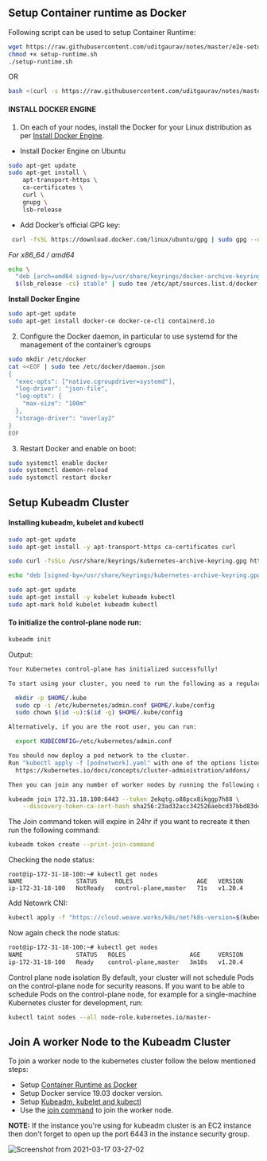 ## Setup Container runtime as Docker

Following script can be used to setup Container Runtime:
```bash
wget https://raw.githubusercontent.com/uditgaurav/notes/master/e2e-setup/cluster-setup/kubeadm/setup-runtime.sh
chmod +x setup-runtime.sh
./setup-runtime.sh
```
OR
```bash
bash <(curl -s https://raw.githubusercontent.com/uditgaurav/notes/master/e2e-setup/cluster-setup/kubeadm/setup-runtime.sh)
```

#### INSTALL DOCKER ENGINE

1. On each of your nodes, install the Docker for your Linux distribution as per [Install Docker Engine](https://docs.docker.com/engine/install/#server).
- Install Docker Engine on Ubuntu

```bash
sudo apt-get update
sudo apt-get install \
    apt-transport-https \
    ca-certificates \
    curl \
    gnupg \
    lsb-release
```
- Add Docker’s official GPG key:

```bash
 curl -fsSL https://download.docker.com/linux/ubuntu/gpg | sudo gpg --dearmor -o /usr/share/keyrings/docker-archive-keyring.gpg
```
_For x86_64 / amd64_
```bash
echo \
  "deb [arch=amd64 signed-by=/usr/share/keyrings/docker-archive-keyring.gpg] https://download.docker.com/linux/ubuntu \
  $(lsb_release -cs) stable" | sudo tee /etc/apt/sources.list.d/docker.list > /dev/null
```

**Install Docker Engine**
```bash
sudo apt-get update
sudo apt-get install docker-ce docker-ce-cli containerd.io
```

2. Configure the Docker daemon, in particular to use systemd for the management of the container’s cgroups

```bash
sudo mkdir /etc/docker
cat <<EOF | sudo tee /etc/docker/daemon.json
{
  "exec-opts": ["native.cgroupdriver=systemd"],
  "log-driver": "json-file",
  "log-opts": {
    "max-size": "100m"
  },
  "storage-driver": "overlay2"
}
EOF
```

3. Restart Docker and enable on boot:

```bash
sudo systemctl enable docker
sudo systemctl daemon-reload
sudo systemctl restart docker
```

## Setup Kubeadm Cluster

#### Installing kubeadm, kubelet and kubectl
```bash
sudo apt-get update
sudo apt-get install -y apt-transport-https ca-certificates curl

sudo curl -fsSLo /usr/share/keyrings/kubernetes-archive-keyring.gpg https://packages.cloud.google.com/apt/doc/apt-key.gpg

echo "deb [signed-by=/usr/share/keyrings/kubernetes-archive-keyring.gpg] https://apt.kubernetes.io/ kubernetes-xenial main" | sudo tee /etc/apt/sources.list.d/kubernetes.list

sudo apt-get update
sudo apt-get install -y kubelet kubeadm kubectl
sudo apt-mark hold kubelet kubeadm kubectl
```

#### To initialize the control-plane node run:

```bash
kubeadm init 
```

Output:

```bash
Your Kubernetes control-plane has initialized successfully!

To start using your cluster, you need to run the following as a regular user:

  mkdir -p $HOME/.kube
  sudo cp -i /etc/kubernetes/admin.conf $HOME/.kube/config
  sudo chown $(id -u):$(id -g) $HOME/.kube/config

Alternatively, if you are the root user, you can run:

  export KUBECONFIG=/etc/kubernetes/admin.conf

You should now deploy a pod network to the cluster.
Run "kubectl apply -f [podnetwork].yaml" with one of the options listed at:
  https://kubernetes.io/docs/concepts/cluster-administration/addons/

Then you can join any number of worker nodes by running the following on each as root:

kubeadm join 172.31.18.100:6443 --token 2ekqtg.o88pcx8ikggp7h88 \
    --discovery-token-ca-cert-hash sha256:23ad32acc342526aebcd37bbd83d473f8b22fed3bb71677895178c77585d6167 
```

The Join command token will expire in 24hr if you want to recreate it then run the following command:
```bash
kubeadm token create --print-join-command
```


Checking the node status:

```
root@ip-172-31-18-100:~# kubectl get nodes
NAME               STATUS     ROLES                  AGE   VERSION
ip-172-31-18-100   NotReady   control-plane,master   71s   v1.20.4
```

Add Netowrk CNI:

```bash
kubectl apply -f "https://cloud.weave.works/k8s/net?k8s-version=$(kubectl version | base64 | tr -d '\n')"
```
Now again check the node status:
```bash
root@ip-172-31-18-100:~# kubectl get nodes
NAME               STATUS   ROLES                  AGE     VERSION
ip-172-31-18-100   Ready    control-plane,master   3m18s   v1.20.4
```
Control plane node isolation
By default, your cluster will not schedule Pods on the control-plane node for security reasons. 
If you want to be able to schedule Pods on the control-plane node, 
for example for a single-machine Kubernetes cluster for development, run:
```bash
kubectl taint nodes --all node-role.kubernetes.io/master-
```

## Join A worker Node to the Kubeadm Cluster

To join a worker node to the kubernetes cluster follow the below mentioned steps:

- Setup [Container Runtime as Docker](https://github.com/uditgaurav/notes/tree/master/e2e-setup/cluster-setup/kubeadm#setup-container-runtime-as-docker)
- Setup Docker service 19.03 docker version.
- Setup [Kubeadm, kubelet and kubectl](https://github.com/uditgaurav/notes/tree/master/e2e-setup/cluster-setup/kubeadm#installing-kubeadm-kubelet-and-kubectl)
- Use the [join command](https://github.com/uditgaurav/notes/tree/master/e2e-setup/cluster-setup/kubeadm#to-initialize-the-control-plane-node-run) to join the worker node.

**NOTE:** If the instance you're using for kubeadm cluster is an EC2 instance then don't forget to open up the port 6443 in the instance security group.

![Screenshot from 2021-03-17 03-27-02](https://user-images.githubusercontent.com/35391335/111385351-ae44dc00-86d0-11eb-851d-93d6c4800dbb.png)


